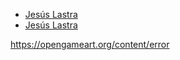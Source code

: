 - [Jesús Lastra](https://opengameart.org/content/coins-sounds)
- [Jesús Lastra](https://creativecommons.org/licenses/by/3.0/)

https://opengameart.org/content/error